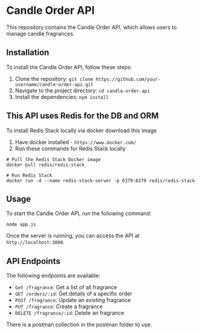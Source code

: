 # Candle Order API

This repository contains the Candle Order API, which allows users to manage candle fragrances.

## Installation

To install the Candle Order API, follow these steps:

1. Clone the repository: `git clone https://github.com/your-username/candle-order-api.git`
2. Navigate to the project directory: `cd candle-order-api`
3. Install the dependencies: `npm install`

## This API uses Redis for the DB and ORM

To install Redis Stack locally via docker download this image

1. Have docker installed - `https://www.docker.com/`
2. Run these commands for Redis Stack locally

```
# Pull the Redis Stack Docker image
docker pull redis/redis-stack

# Run Redis Stack
docker run -d --name redis-stack-server -p 6379:6379 redis/redis-stack
```

## Usage

To start the Candle Order API, run the following command:

```
node app.js
```

Once the server is running, you can access the API at `http://localhost:3000`.

## API Endpoints

The following endpoints are available:

- `Get /fragrance`: Get a list of all fragrance
- `GET /orders/:id`: Get details of a specific order
- `POST /fragrance`: Update an existing fragrance
- `PUT /fragrance`: Create a fragrance
- `DELETE /fragrance/:id`: Delete an fragrance

There is a postman collection in the postman folder to use.
